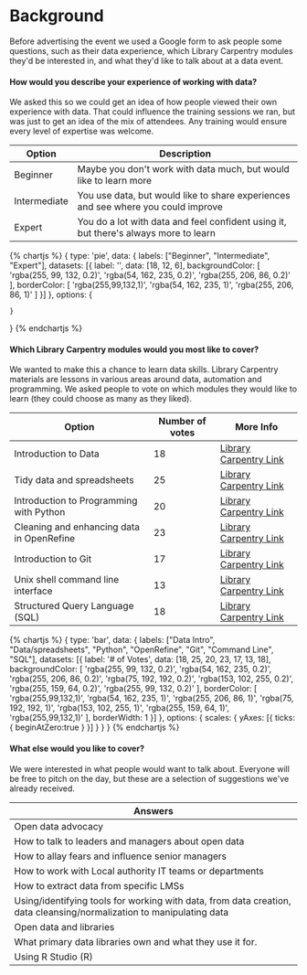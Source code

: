 Background
==========

Before advertising the event we used a Google form to ask people some questions, such as their data experience, which Library Carpentry modules they'd be interested in, and what they'd like to talk about at a data event.

#### How would you describe your experience of working with data?

We asked this so we could get an idea of how people viewed their own experience with data. That could influence the training sessions we ran, but was just to get an idea of the mix of attendees. Any training would ensure every level of expertise was welcome.

| Option | Description |
| ------ | ----------- |
| Beginner | Maybe you don't work with data much, but would like to learn more |
| Intermediate | You use data, but would like to share experiences and see where you could improve |
| Expert | You do a lot with data and feel confident using it, but there's always more to learn |

{% chartjs %}
{
    type: 'pie',
    data: {
        labels: ["Beginner", "Intermediate", "Expert"],
        datasets: [{
            label: '',
            data: [18, 12, 6],
            backgroundColor: [
                'rgba(255, 99, 132, 0.2)',
                'rgba(54, 162, 235, 0.2)',
                'rgba(255, 206, 86, 0.2)'
            ],
            borderColor: [
                'rgba(255,99,132,1)',
                'rgba(54, 162, 235, 1)',
                'rgba(255, 206, 86, 1)'
            ]
        }]
    },
    options: {

    }
}
{% endchartjs %}

#### Which Library Carpentry modules would you most like to cover?

We wanted to make this a chance to learn data skills. Library Carpentry materials are lessons in various areas around data, automation and programming. We asked people to vote on which modules they would like to learn (they could choose as many as they liked).

| Option | Number of votes | More Info |
| ------ | --------------- | --------- |
| Introduction to Data | 18 | [Library Carpentry Link](https://data-lessons.github.io/library-data-intro) |
| Tidy data and spreadsheets | 25 | [Library Carpentry Link](https://jezcope.github.io/library-spreadsheets) |
| Introduction to Programming with Python | 20 | [Library Carpentry Link](https://data-lessons.github.io/library-python-intro/) |
| Cleaning and enhancing data in OpenRefine | 23 | [Library Carpentry Link](https://data-lessons.github.io/library-openrefine/) |
| Introduction to Git | 17 | [Library Carpentry Link](https://data-lessons.github.io/library-git/) |
| Unix shell command line interface | 13 | [Library Carpentry Link](https://data-lessons.github.io/library-shell/) |
| Structured Query Language (SQL) | 18 | [Library Carpentry Link](https://data-lessons.github.io/library-sql/) |

{% chartjs %}
{
    type: 'bar',
    data: {
        labels: ["Data Intro", "Data/spreadsheets", "Python", "OpenRefine", "Git", "Command Line", "SQL"],
        datasets: [{
            label: '# of Votes',
            data: [18, 25, 20, 23, 17, 13, 18],
            backgroundColor: [
                'rgba(255, 99, 132, 0.2)',
                'rgba(54, 162, 235, 0.2)',
                'rgba(255, 206, 86, 0.2)',
                'rgba(75, 192, 192, 0.2)',
                'rgba(153, 102, 255, 0.2)',
                'rgba(255, 159, 64, 0.2)',
                'rgba(255, 99, 132, 0.2)'
            ],
            borderColor: [
                'rgba(255,99,132,1)',
                'rgba(54, 162, 235, 1)',
                'rgba(255, 206, 86, 1)',
                'rgba(75, 192, 192, 1)',
                'rgba(153, 102, 255, 1)',
                'rgba(255, 159, 64, 1)',
                'rgba(255,99,132,1)'
            ],
            borderWidth: 1
        }]
    },
    options: {
        scales: {
            yAxes: [{
                ticks: {
                    beginAtZero:true
                }
            }]
        }
    }
}
{% endchartjs %}

#### What else would you like to cover?

We were interested in what people would want to talk about. Everyone will be free to pitch on the day, but these are a selection of suggestions we've already received.

| Answers |
| ------- |
| Open data advocacy
| How to talk to leaders and managers about open data |
| How to allay fears and influence senior managers |
| How to work with Local authority IT teams or departments |
| How to extract data from specific LMSs |
| Using/identifying tools for working with data, from data creation, data cleansing/normalization to manipulating data |
| Open data and libraries |
| What primary data libraries own and what they use it for.
| Using R Studio (R) |

